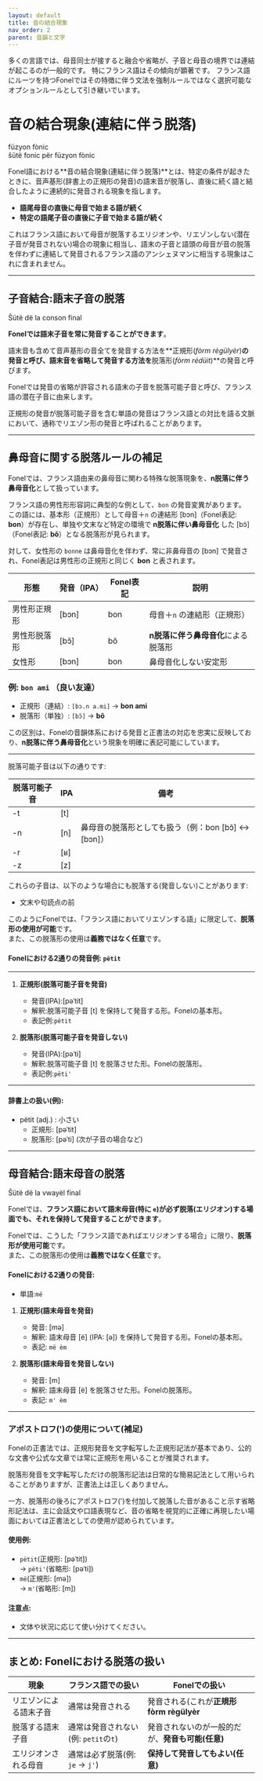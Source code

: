```yaml
---
layout: default
title: 音の結合現象
nav_order: 2
parent: 音韻と文字
---
```


多くの言語では、母音同士が接すると融合や省略が、子音と母音の境界では連結が起こるのが一般的です。
特にフランス語はその傾向が顕著です。
フランス語にルーツを持つFonelではその特徴に伴う文法を強制ルールではなく選択可能なオプションルールとして引き継いでいます。


# 音の結合現象(連結に伴う脱落)  
füzyon fònic  
ŝütë fonic për füzyon fònic

Fonel語における**音の結合現象(連結に伴う脱落)**とは、特定の条件が起きたときに、音声基形(辞書上の正規形の発音)の語末音が脱落し、直後に続く語と結合したように連続的に発音される現象を指します。

- **語尾母音の直後に母音で始まる語が続く**
- **特定の語尾子音の直後に子音で始まる語が続く**

これはフランス語において母音が脱落するエリジオンや、リエゾンしない(潜在子音が発音されない)場合の現象に相当し、語末の子音と語頭の母音が音の脱落を伴わずに連結して発音されるフランス語のアンシェヌマンに相当する現象はこれに含まれません。


---

## 子音結合:語末子音の脱落  
Ŝütë dë la conson final

**Fonelでは語末子音を常に発音することができます**。

語末音も含めて音声基形の音全てを発音する方法を**正規形(*fòrm règülyèr*)**の発音と呼び、語末音を省略して発音する方法を**脱落形(*fòrm rédüit*)**の発音と呼びます。

Fonelでは発音の省略が許容される語末の子音を脱落可能子音と呼び、フランス語の潜在子音に由来します。

正規形の発音が脱落可能子音を含む単語の発音はフランス語との対比を語る文脈において、通称でリエゾン形の発音と呼ばれることがあります。


---

## 鼻母音に関する脱落ルールの補足

Fonelでは、フランス語由来の鼻母音に関わる特殊な脱落現象を、**n脱落に伴う鼻母音化**として扱っています。

フランス語の男性形形容詞に典型的な例として、`bon` の発音変異があります。  
この語には、基本形（正規形）として母音＋`n` の連結形 [bɔn]（Fonel表記: **bon**）が存在し、単独や文末など特定の環境で **n脱落に伴い鼻母音化** した [bɔ̃]（Fonel表記: **bõ**）となる脱落形が見られます。

対して、女性形の `bonne` は鼻母音化を伴わず、常に非鼻母音の [bɔn] で発音され、Fonel表記は男性形の正規形と同じく **bon** と表されます。

| 形態         | 発音（IPA）   | Fonel表記 | 説明                       |
|--------------|---------------|-----------|----------------------------|
| 男性形正規形 | [bɔn]         | bon       | 母音＋`n` の連結形（正規形）|
| 男性形脱落形 | [bɔ̃]         | bõ        | **n脱落に伴う鼻母音化**による脱落形         |
| 女性形       | [bɔn]         | bon       | 鼻母音化しない安定形       |

### 例: `bon ami` （良い友達）

- 正規形（連結）: `[bɔ.n a.mi]` → **bon ami**  
- 脱落形（単独）: `[bɔ̃]` → **bõ**

この区別は、Fonelの音韻体系における発音と正書法の対応を忠実に反映しており、**n脱落に伴う鼻母音化**という現象を明確に表記可能にしています。


---

脱落可能子音は以下の通りです:  

| 脱落可能子音 | IPA  | 備考                                               |
|--------------|------|----------------------------------------------------|
| -t           | [t]  |                                                    |
| -n           | [n]  | 鼻母音の脱落形としても扱う（例：bon [bɔ̃] ↔ [bɔn]）|
| -r           | [ʁ]  |                                                    |
| -z           | [z]  |                                                    |

これらの子音は、以下のような場合にも脱落する(発音しない)ことがあります:  
- 文末や句読点の前  

このようにFonelでは、「フランス語においてリエゾンする語」に限定して、**脱落形の使用が可能**です。  
また、この脱落形の使用は**義務ではなく任意**です。

#### Fonelにおける2通りの発音例: `pëtit`

---

1. **正規形(脱落可能子音を発音)**  
   - 発音(IPA):[pəˈtit]  
   - 解釈:脱落可能子音 [t] を保持して発音する形。Fonelの基本形。  
   - 表記例:`pëtit`

2. **脱落形(脱落可能子音を発音しない)**  
   - 発音(IPA):[pəˈti]  
   - 解釈:脱落可能子音 [t] を脱落させた形。Fonelの脱落形。  
   - 表記例:`pëti'`

---

#### 辞書上の扱い(例):
- pëtit (adj.) : 小さい  
  - 正規形: [pəˈtit]
  - 脱落形: [pəˈti] (次が子音の場合など)

---

## 母音結合:語末母音の脱落  
Ŝütë dë la vwayèl final

Fonelでは、**フランス語において語末母音(特に `e`)が必ず脱落(エリジオン)する場面でも、それを保持して発音することができます**。

Fonelでは、こうした「フランス語であればエリジオンする場合」に限り、**脱落形が使用可能**です。  
また、この脱落形の使用は**義務ではなく任意**です。

#### Fonelにおける2通りの発音:

- 単語:`më`

1. **正規形(語末母音を発音)**  
   - 発音: [mə]  
   - 解釈: 語末母音 [ë] (IPA: [ə]) を保持して発音する形。Fonelの基本形。  
   - 表記: `më èm`

2. **脱落形(語末母音を発音しない)**  
   - 発音: [m]  
   - 解釈: 語末母音 [ë] を脱落させた形。Fonelの脱落形。  
   - 表記: `m' èm`

---


### アポストロフ(')の使用について(補足)

Fonelの正書法では、正規形発音を文字転写した正規形記法が基本であり、公的な文書や公式な文章では常に正規形を用いることが推奨されます。

脱落形発音を文字転写しただけの脱落形記法は日常的な簡易記法として用いられることがありますが、正書法上は正しくありません。

一方、脱落形の後ろにアポストロフ(')を付加して脱落した音があること示す省略形記法は、主に会話文や口語表現など、音の省略を視覚的に正確に再現したい場面においては正書法としての使用が認められています。

#### 使用例:  
- `pëtit`(正規形: [pəˈtit])  
  → `pëti'`(省略形: [pəˈti])  
- `më`(正規形: [mə])  
  → `m'`(省略形: [m])

#### 注意点:  
- 文体や状況に応じて使い分けてください。

---

## まとめ: Fonelにおける脱落の扱い

| 現象                   | フランス語での扱い                   | Fonelでの扱い                                    |
|------------------------|--------------------------------------|--------------------------------------------------|
| リエゾンによる語末子音 | 通常は発音される                     | 発音される(これが**正規形 fòrm règülyèr**        |
| 脱落する語末子音       | 通常は発音されない(例: `petit`の`t`) | 発音されないのが一般的だが、**発音も可能(任意)** |
| エリジオンされる母音   | 通常は必ず脱落(例: `je` → `j'`)     | **保持して発音してもよい(任意)**                 |
